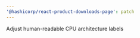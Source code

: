```yaml
---
'@hashicorp/react-product-downloads-page': patch
---
```


Adjust human-readable CPU architecture labels
